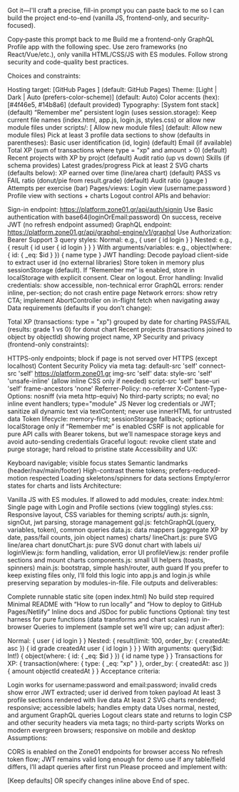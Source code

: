 
Got it—I'll craft a precise, fill-in prompt you can paste back to me so I can build the project end-to-end (vanilla JS, frontend-only, and security-focused).

Copy‑paste this prompt back to me
Build me a frontend-only GraphQL Profile app with the following spec. Use zero frameworks (no React/Vue/etc.), only vanilla HTML/CSS/JS with ES modules. Follow strong security and code-quality best practices.

Choices and constraints:

Hosting target: [GitHub Pages ] (default: GitHub Pages)
Theme: [Light | Dark | Auto (prefers-color-scheme)] (default: Auto)
Color accents (hex): [#4f46e5, #14b8a6] (default provided)
Typography: [System font stack] (default)
“Remember me” persistent login (uses session.storage):
Keep current file names (index.html, app.js, login.js, styles.css) or allow new module files under scripts/: [ Allow new module files] (default: Allow new module files)
Pick at least 3 profile data sections to show (defaults in parentheses):
 Basic user identification (id, login) (default)
 Email (if available)
 Total XP (sum of transactions where type = "xp" and amount > 0) (default)
 Recent projects with XP by projct (default)
 Audit ratio (up vs down)
 Skills (if schema provides)
 Latest grades/progress
Pick at least 2 SVG charts (defaults below):
 XP earned over time (line/area chart) (default)
 PASS vs FAIL ratio (donut/pie from result.grade) (default)
 Audit ratio (gauge )
 Attempts per exercise (bar)
Pages/views:
Login view (username:password )
Profile view with sections + charts
Logout control
APIs and behavior:

Sign-in endpoint: https://platform.zone01.gr/api/auth/signin
Use Basic authentication with base64(loginOrEmail:password)
On success, receive JWT (no refresh endpoint assumed)
GraphQL endpoint: https://platform.zone01.gr/api/graphql-engine/v1/graphql
Use Authorization: Bearer <JWT>
Support 3 query styles:
Normal: e.g., { user { id login } }
Nested: e.g., { result { id user { id login } } }
With arguments/variables: e.g., object(where: { id: { _eq: $id } }) { name type }
JWT handling:
Decode payload client-side to extract user id (no external libraries)
Store token in memory plus sessionStorage (default). If “Remember me” is enabled, store in localStorage with explicit consent. Clear on logout.
Error handling:
Invalid credentials: show accessible, non-technical error
GraphQL errors: render inline, per-section; do not crash entire page
Network errors: show retry CTA; implement AbortController on in-flight fetch when navigating away
Data requirements (defaults if you don’t change):

Total XP (transactions: type = "xp") grouped by date for charting
PASS/FAIL (results: grade 1 vs 0) for donut chart
Recent projects (transactions joined to object by objectId) showing project name, XP
Security and privacy (frontend-only constraints):

HTTPS-only endpoints; block if page is not served over HTTPS (except localhost)
Content Security Policy via meta tag:
default-src 'self'
connect-src 'self' https://platform.zone01.gr
img-src 'self' data:
style-src 'self' 'unsafe-inline' (allow inline CSS only if needed)
script-src 'self'
base-uri 'self'
frame-ancestors 'none'
Referrer-Policy: no-referrer
X-Content-Type-Options: nosniff (via meta http-equiv)
No third-party scripts; no eval; no inline event handlers; type="module" JS
Never log credentials or JWT; sanitize all dynamic text via textContent; never use innerHTML for untrusted data
Token lifecycle: memory-first; sessionStorage fallback; optional localStorage only if “Remember me” is enabled
CSRF is not applicable for pure API calls with Bearer tokens, but we’ll namespace storage keys and avoid auto-sending credentials
Graceful logout: revoke client state and purge storage; hard reload to pristine state
Accessibility and UX:

Keyboard navigable; visible focus states
Semantic landmarks (header/nav/main/footer)
High-contrast theme tokens; prefers-reduced-motion respected
Loading skeletons/spinners for data sections
Empty/error states for charts and lists
Architecture:

Vanilla JS with ES modules. If allowed to add modules, create:
index.html: Single page with Login and Profile sections (view toggling)
styles.css: Responsive layout, CSS variables for theming
scripts/
auth.js: signIn, signOut, jwt parsing, storage management
gql.js: fetchGraphQL(query, variables, token), common queries
data.js: data mappers (aggregate XP by date, pass/fail counts, join object names)
charts/
lineChart.js: pure SVG line/area chart
donutChart.js: pure SVG donut chart with labels
ui/
loginView.js: form handling, validation, error UI
profileView.js: render profile sections and mount charts
components.js: small UI helpers (toasts, spinners)
main.js: bootstrap, simple hash/router, auth guard
If you prefer to keep existing files only, I’ll fold this logic into app.js and login.js while preserving separation by modules-in-file.
File outputs and deliverables:

Complete runnable static site (open index.html)
No build step required
Minimal README with “How to run locally” and “How to deploy to GitHub Pages/Netlify”
Inline docs and JSDoc for public functions
Optional: tiny test harness for pure functions (data transforms and chart scales) run in-browser
Queries to implement (sample set we’ll wire up; can adjust after):

Normal:
{ user { id login } }
Nested:
{ result(limit: 100, order_by: { createdAt: asc }) { id grade createdAt user { id login } } }
With arguments:
query($id: Int!) { object(where: { id: { _eq: $id } }) { id name type } }
Transactions for XP:
{ transaction(where: { type: { _eq: "xp" } }, order_by: { createdAt: asc }) { amount objectId createdAt } }
Acceptance criteria:

Login works for username:password and email:password; invalid creds show error
JWT extracted; user id derived from token payload
At least 3 profile sections rendered with live data
At least 2 SVG charts rendered; responsive; accessible labels; handles empty data
Uses normal, nested, and argument GraphQL queries
Logout clears state and returns to login
CSP and other security headers via meta tags; no third-party scripts
Works on modern evergreen browsers; responsive on mobile and desktop
Assumptions:

CORS is enabled on the Zone01 endpoints for browser access
No refresh token flow; JWT remains valid long enough for demo use
If any table/field differs, I’ll adapt queries after first run
Please proceed and implement with:

[Keep defaults] OR specify changes inline above
End of spec.